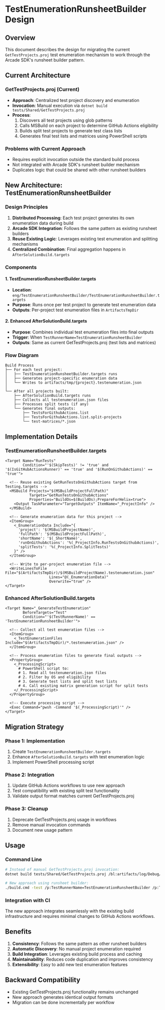 # TestEnumerationRunsheetBuilder Design

## Overview

This document describes the design for migrating the current `GetTestProjects.proj` test enumeration mechanism to work through the Arcade SDK's runsheet builder pattern.

## Current Architecture

### GetTestProjects.proj (Current)
- **Approach**: Centralized test project discovery and enumeration
- **Invocation**: Manual execution via `dotnet build tests/Shared/GetTestProjects.proj`
- **Process**:
  1. Discovers all test projects using glob patterns
  2. Calls MSBuild on each project to determine GitHub Actions eligibility
  3. Builds split test projects to generate test class lists
  4. Generates final test lists and matrices using PowerShell scripts

### Problems with Current Approach
- Requires explicit invocation outside the standard build process
- Not integrated with Arcade SDK's runsheet builder mechanism
- Duplicates logic that could be shared with other runsheet builders

## New Architecture: TestEnumerationRunsheetBuilder

### Design Principles
1. **Distributed Processing**: Each test project generates its own enumeration data during build
2. **Arcade SDK Integration**: Follows the same pattern as existing runsheet builders
3. **Reuse Existing Logic**: Leverages existing test enumeration and splitting mechanisms
4. **Centralized Combination**: Final aggregation happens in `AfterSolutionBuild.targets`

### Components

#### 1. TestEnumerationRunsheetBuilder.targets
- **Location**: `eng/TestEnumerationRunsheetBuilder/TestEnumerationRunsheetBuilder.targets`
- **Purpose**: Runs once per test project to generate test enumeration data
- **Outputs**: Per-project test enumeration files in `ArtifactsTmpDir`

#### 2. Enhanced AfterSolutionBuild.targets
- **Purpose**: Combines individual test enumeration files into final outputs
- **Trigger**: When `TestRunnerName=TestEnumerationRunsheetBuilder`
- **Outputs**: Same as current GetTestProjects.proj (test lists and matrices)

### Flow Diagram

```
Build Process
├── For each test project:
│   ├── TestEnumerationRunsheetBuilder.targets runs
│   ├── Generates project-specific enumeration data
│   └── Writes to artifacts/tmp/{project}.testenumeration.json
│
└── After all projects built:
    ├── AfterSolutionBuild.targets runs
    ├── Collects all testenumeration.json files
    ├── Processes split tests (if any)
    └── Generates final outputs:
        ├── TestsForGithubActions.list
        ├── TestsForGithubActions.list.split-projects
        └── test-matrices/*.json
```

## Implementation Details

### TestEnumerationRunsheetBuilder.targets

```msbuild
<Target Name="RunTests"
        Condition="'$(SkipTests)' != 'true' and '$(IsGitHubActionsRunner)' == 'true' and '$(RunOnGithubActions)' == 'true'">

  <!-- Reuse existing GetRunTestsOnGithubActions target from Testing.targets -->
  <MSBuild Projects="$(MSBuildProjectFullPath)"
           Targets="GetRunTestsOnGithubActions"
           Properties="BuildOs=$(BuildOs);PrepareForHelix=true">
    <Output TaskParameter="TargetOutputs" ItemName="_ProjectInfo" />
  </MSBuild>

  <!-- Generate enumeration data for this project -->
  <ItemGroup>
    <_EnumerationData Include="{
      'project': '$(MSBuildProjectName)',
      'fullPath': '$(MSBuildProjectFullPath)',
      'shortName': '$(_ShortName)',
      'runOnGithubActions': '%(_ProjectInfo.RunTestsOnGithubActions)',
      'splitTests': '%(_ProjectInfo.SplitTests)'
    }" />
  </ItemGroup>

  <!-- Write to per-project enumeration file -->
  <WriteLinesToFile File="$(ArtifactsTmpDir)/$(MSBuildProjectName).testenumeration.json"
                    Lines="@(_EnumerationData)"
                    Overwrite="true" />
</Target>
```

### Enhanced AfterSolutionBuild.targets

```msbuild
<Target Name="_GenerateTestEnumeration"
        BeforeTargets="Test"
        Condition="'$(TestRunnerName)' == 'TestEnumerationRunsheetBuilder'">

  <!-- Collect all test enumeration files -->
  <ItemGroup>
    <_TestEnumerationFiles Include="$(ArtifactsTmpDir)/*.testenumeration.json" />
  </ItemGroup>

  <!-- Process enumeration files to generate final outputs -->
  <PropertyGroup>
    <_ProcessingScript>
      # PowerShell script to:
      # 1. Read all testenumeration.json files
      # 2. Filter by OS and eligibility
      # 3. Generate test lists and split test lists
      # 4. Call existing matrix generation script for split tests
    </_ProcessingScript>
  </PropertyGroup>

  <!-- Execute processing script -->
  <Exec Command="pwsh -Command '$(_ProcessingScript)'" />
</Target>
```

## Migration Strategy

### Phase 1: Implementation
1. Create `TestEnumerationRunsheetBuilder.targets`
2. Enhance `AfterSolutionBuild.targets` with test enumeration logic
3. Implement PowerShell processing script

### Phase 2: Integration
1. Update GitHub Actions workflows to use new approach
2. Test compatibility with existing split test functionality
3. Validate output format matches current GetTestProjects.proj

### Phase 3: Cleanup
1. Deprecate GetTestProjects.proj usage in workflows
2. Remove manual invocation commands
3. Document new usage pattern

## Usage

### Command Line
```bash
# Instead of manual GetTestProjects.proj invocation:
dotnet build tests/Shared/GetTestProjects.proj /bl:artifacts/log/Debug/GetTestProjects.binlog /p:TestsListOutputPath=artifacts/TestsForGithubActions.list /p:TestMatrixOutputPath=artifacts/test-matrices/ /p:ContinuousIntegrationBuild=true /p:BuildOs=linux

# New approach using runsheet builder:
./build.cmd -test /p:TestRunnerName=TestEnumerationRunsheetBuilder /p:TestsListOutputPath=artifacts/TestsForGithubActions.list /p:TestMatrixOutputPath=artifacts/test-matrices/ /p:ContinuousIntegrationBuild=true /p:BuildOs=linux
```

### Integration with CI
The new approach integrates seamlessly with the existing build infrastructure and requires minimal changes to GitHub Actions workflows.

## Benefits

1. **Consistency**: Follows the same pattern as other runsheet builders
2. **Automatic Discovery**: No manual project enumeration required
3. **Build Integration**: Leverages existing build process and caching
4. **Maintainability**: Reduces code duplication and improves consistency
5. **Extensibility**: Easy to add new test enumeration features

## Backward Compatibility

- Existing GetTestProjects.proj functionality remains unchanged
- New approach generates identical output formats
- Migration can be done incrementally per workflow